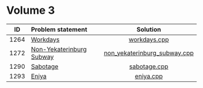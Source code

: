 # Volume 3

|  ID  |                               Problem statement                               |                            Solution                            |
|:----:|:------------------------------------------------------------------------------|:--------------------------------------------------------------:|
| 1264 | [Workdays](http://acm.timus.ru/problem.aspx?space=1&num=1264)                 | [workdays.cpp](./workdays.cpp)                                 |
| 1272 | [Non-Yekaterinburg Subway](http://acm.timus.ru/problem.aspx?space=1&num=1272) | [non_yekaterinburg_subway.cpp](./non_yekaterinburg_subway.cpp) |
| 1290 | [Sabotage](http://acm.timus.ru/problem.aspx?space=1&num=1290)                 | [sabotage.cpp](./sabotage.cpp)                                 |
| 1293 | [Eniya](http://acm.timus.ru/problem.aspx?space=1&num=1293)                    | [eniya.cpp](./eniya.cpp)                                       |
